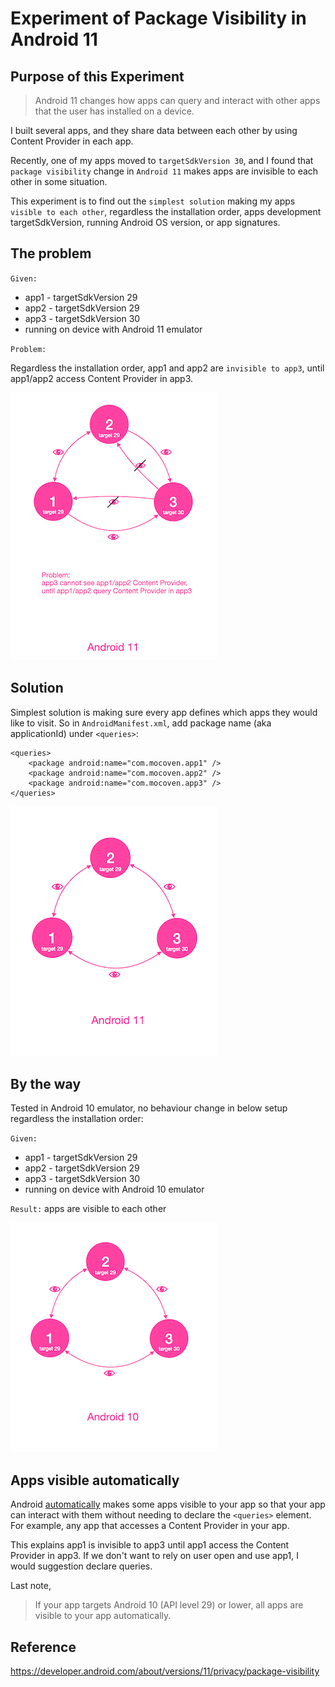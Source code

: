 # Experiment of Package Visibility in Android 11

## Purpose of this Experiment

>Android 11 changes how apps can query and interact with other apps that the user has installed on a device. 

I built several apps, and they share data between each other by using Content Provider in each app.

Recently, one of my apps moved to `targetSdkVersion 30`, and I found that `package visibility`
change in `Android 11` makes apps are invisible to each other in some situation.

This experiment is to find out the `simplest solution` making my apps `visible to each other`, regardless the installation
order, apps development targetSdkVersion, running Android OS version, or app signatures.


## The problem

`Given:`
- app1 - targetSdkVersion 29
- app2 - targetSdkVersion 29
- app3 - targetSdkVersion 30
- running on device with Android 11 emulator

`Problem:`

Regardless the installation order, app1 and app2 are `invisible to app3`, until app1/app2 access Content Provider in app3.


![android11 visibility](arts/android11.png)

## Solution

Simplest solution is making sure every app defines which apps they would like to visit. So in `AndroidManifest.xml`, add package name (aka applicationId) under `<queries>`:
```
<queries>
    <package android:name="com.mocoven.app1" />
    <package android:name="com.mocoven.app2" />
    <package android:name="com.mocoven.app3" />
</queries>
```

![android11 visibility](arts/android11visible.png)


## By the way

Tested in Android 10 emulator, no behaviour change in below setup regardless the installation order:

`Given:`
- app1 - targetSdkVersion 29
- app2 - targetSdkVersion 29
- app3 - targetSdkVersion 30
- running on device with Android 10 emulator

`Result:` apps are visible to each other

![android11 visibility](arts/android10.png)



## Apps visible automatically

Android [automatically](https://developer.android.com/training/basics/intents/package-visibility#automatic) makes some apps visible to your app so that your app can interact with them without needing to declare the `<queries>` element. For example, any app that accesses a Content Provider in your app. 

This explains app1 is invisible to app3 until app1 access the Content Provider in app3. If we don't want to rely on user open and use app1, I would suggestion declare queries.

Last note, 
> If your app targets Android 10 (API level 29) or lower, all apps are visible to your app automatically.

## Reference
https://developer.android.com/about/versions/11/privacy/package-visibility

